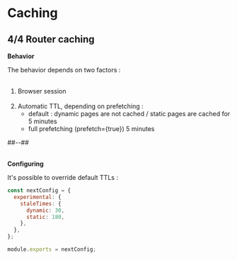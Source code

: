 <!-- .slide: class="two-column with-code" -->

# Caching

## 4/4 Router caching

**Behavior**

The behavior depends on two factors : <br/><br/>

1. Browser session <br/><br/>
2. Automatic TTL, depending on prefetching :
   - default : dynamic pages are not cached / static pages are cached for 5 minutes
   - full prefetching (prefetch={true}) 5 minutes

##--##
<br/> <br/>

<div>

**Configuring**

It's possible to override default TTLs :

```js
const nextConfig = {
  experimental: {
    staleTimes: {
      dynamic: 30,
      static: 180,
    },
  },
};

module.exports = nextConfig;
```

</div>

<!-- .element: class="fragment" data-fragment-index="1"-->
